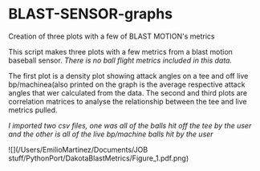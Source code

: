 # BLAST-SENSOR-graphs
Creation of three plots with a few of BLAST MOTION's metrics

This script makes three plots with a few metrics from a blast motion baseball sensor. *There is no ball flight metrics included in this data.*


The first plot is a density plot showing attack angles on a tee and off live bp/machinea(also printed on the graph is the average respective attack angles that wer calculated from the data.
The second and third plots are correlation matrices to analyse the relationship between the tee and live metrics pulled.


*I imported two csv files, one was all of the balls hit off the tee by the user and the other is all of the live bp/machine balls hit by the user*


![](/Users/EmilioMartinez/Documents/JOB stuff/PythonPort/DakotaBlastMetrics/Figure_1.pdf.png)

